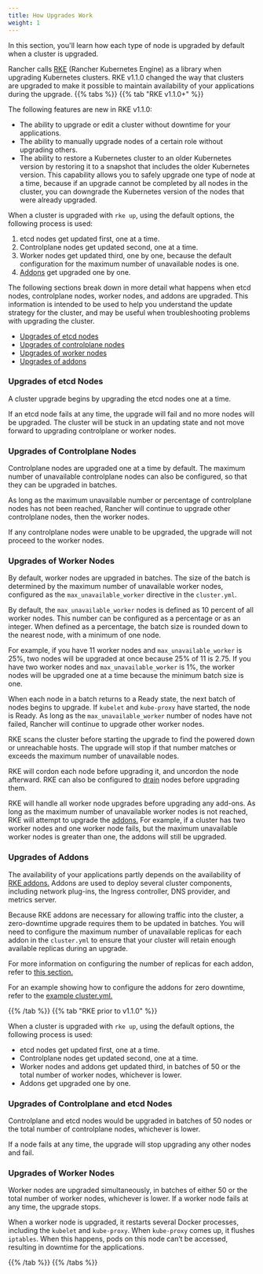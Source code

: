 ```yaml
---
title: How Upgrades Work
weight: 1
---
```


In this section, you'll learn how each type of node is upgraded by default when a cluster is upgraded.

Rancher calls [RKE]({{<baseurl>}}/rke/latest/en/) (Rancher Kubernetes Engine) as a library when upgrading Kubernetes clusters. RKE v1.1.0 changed the way that clusters are upgraded to make it possible to maintain availability of your applications during the upgrade.
{{% tabs %}}
{{% tab "RKE v1.1.0+" %}}

The following features are new in RKE v1.1.0:

- The ability to upgrade or edit a cluster without downtime for your applications.
- The ability to manually upgrade nodes of a certain role without upgrading others.
- The ability to restore a Kubernetes cluster to an older Kubernetes version by restoring it to a snapshot that includes the older Kubernetes version. This capability allows you to safely upgrade one type of node at a time, because if an upgrade cannot be completed by all nodes in the cluster, you can downgrade the Kubernetes version of the nodes that were already upgraded.

When a cluster is upgraded with `rke up`, using the default options, the following process is used:

1. etcd nodes get updated first, one at a time.
1. Controlplane nodes get updated second, one at a time.
1. Worker nodes get updated third, one by one, because the default configuration for the maximum number of unavailable nodes is one.
1. [Addons]({{<baseurl>}}/rke/latest/en/config-options/add-ons/) get upgraded one by one.

The following sections break down in more detail what happens when etcd nodes, controlplane nodes, worker nodes, and addons are upgraded. This information is intended to be used to help you understand the update strategy for the cluster, and may be useful when troubleshooting problems with upgrading the cluster.

- [Upgrades of etcd nodes](#upgrades-of-etcd-nodes)
- [Upgrades of controlplane nodes](#upgrades-of-controlplane-nodes)
- [Upgrades of worker nodes](#upgrades-of-worker-nodes)
- [Upgrades of addons](#upgrades-of-addons)

### Upgrades of etcd Nodes

A cluster upgrade begins by upgrading the etcd nodes one at a time.

If an etcd node fails at any time, the upgrade will fail and no more nodes will be upgraded. The cluster will be stuck in an updating state and not move forward to upgrading controlplane or worker nodes.

### Upgrades of Controlplane Nodes

Controlplane nodes are upgraded one at a time by default. The maximum number of unavailable controlplane nodes can also be configured, so that they can be upgraded in batches.

As long as the maximum unavailable number or percentage of controlplane nodes has not been reached, Rancher will continue to upgrade other controlplane nodes, then the worker nodes.

If any controlplane nodes were unable to be upgraded, the upgrade will not proceed to the worker nodes.

### Upgrades of Worker Nodes

By default, worker nodes are upgraded in batches. The size of the batch is determined by the maximum number of unavailable worker nodes, configured as the `max_unavailable_worker` directive in the `cluster.yml`.

By default, the `max_unavailable_worker` nodes is defined as 10 percent of all worker nodes. This number can be configured as a percentage or as an integer. When defined as a percentage, the batch size is rounded down to the nearest node, with a minimum of one node.

For example, if you have 11 worker nodes and `max_unavailable_worker` is 25%, two nodes will be upgraded at once because 25% of 11 is 2.75. If you have two worker nodes and `max_unavailable_worker` is 1%, the worker nodes will be upgraded one at a time because the minimum batch size is one.

When each node in a batch returns to a Ready state, the next batch of nodes begins to upgrade. If `kubelet` and `kube-proxy` have started, the node is Ready. As long as the `max_unavailable_worker` number of nodes have not failed, Rancher will continue to upgrade other worker nodes.

RKE scans the cluster before starting the upgrade to find the powered down or unreachable hosts. The upgrade will stop if that number matches or exceeds the maximum number of unavailable nodes.

RKE will cordon each node before upgrading it, and uncordon the node afterward. RKE can also be configured to [drain](https://kubernetes.io/docs/tasks/administer-cluster/safely-drain-node/) nodes before upgrading them. 

RKE will handle all worker node upgrades before upgrading any add-ons. As long as the maximum number of unavailable worker nodes is not reached, RKE will attempt to upgrade the [addons.](#upgrades-of-addons) For example, if a cluster has two worker nodes and one worker node fails, but the maximum unavailable worker nodes is greater than one, the addons will still be upgraded.

### Upgrades of Addons

The availability of your applications partly depends on the availability of [RKE addons.]({{<baseurl>}}/rke/latest/en/config-options/add-ons/) Addons are used to deploy several cluster components, including network plug-ins, the Ingress controller, DNS provider, and metrics server.

Because RKE addons are necessary for allowing traffic into the cluster, a zero-downtime upgrade requires them to be updated in batches. You will need to configure the maximum number of unavailable replicas for each addon in the `cluster.yml` to ensure that your cluster will retain enough available replicas during an upgrade.

For more information on configuring the number of replicas for each addon, refer to [this section.](#replicas-for-rke-addons)

For an example showing how to configure the addons for zero downtime, refer to the [example cluster.yml.](#example-cluster-yml)

{{% /tab %}}
{{% tab "RKE prior to v1.1.0" %}}

When a cluster is upgraded with `rke up`, using the default options, the following process is used:

- etcd nodes get updated first, one at a time.
- Controlplane nodes get updated second, one at a time.
- Worker nodes and addons get updated third, in batches of 50 or the total number of worker nodes, whichever is lower.
- Addons get upgraded one by one.

### Upgrades of Controlplane and etcd Nodes

Controlplane and etcd nodes would be upgraded in batches of 50 nodes or the total number of controlplane nodes, whichever is lower.

If a node fails at any time, the upgrade will stop upgrading any other nodes and fail.

### Upgrades of Worker Nodes

Worker nodes are upgraded simultaneously, in batches of either 50 or the total number of worker nodes, whichever is lower. If a worker node fails at any time, the upgrade stops.

When a worker node is upgraded, it restarts several Docker processes, including the `kubelet` and `kube-proxy`. When `kube-proxy` comes up, it flushes `iptables`. When this happens, pods on this node can’t be accessed, resulting in downtime for the applications.

{{% /tab %}}
{{% /tabs %}}